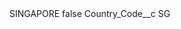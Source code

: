 <?xml version="1.0" encoding="UTF-8"?>
<CustomMetadata xmlns="http://soap.sforce.com/2006/04/metadata" xmlns:xsi="http://www.w3.org/2001/XMLSchema-instance" xmlns:xsd="http://www.w3.org/2001/XMLSchema">
    <label>SINGAPORE</label>
    <protected>false</protected>
    <values>
        <field>Country_Code__c</field>
        <value xsi:type="xsd:string">SG</value>
    </values>
</CustomMetadata>
